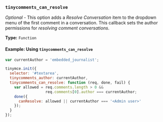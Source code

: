 ### `tinycomments_can_resolve`



_Optional_ - This option adds a _Resolve Conversation_ item to the dropdown menu of the first comment in a conversation. This callback sets the author permissions for _resolving comment conversations_.

**Type:** `Function`

#### Example: Using `tinycomments_can_resolve`

```js
var currentAuthor = 'embedded_journalist';

tinymce.init({
  selector: '#textarea',
  tinycomments_author: currentAuthor,
  tinycomments_can_resolve: function (req, done, fail) {
    var allowed = req.comments.length > 0 &&
                  req.comments[0].author === currentAuthor;
    done({
      canResolve: allowed || currentAuthor === '<Admin user>'
    });
  }
});
```

